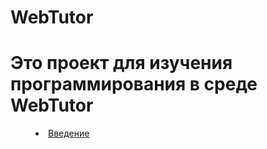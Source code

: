 # WebTutor 
# Это проект для изучения программирования в среде WebTutor 
<dd><li> <a href=" vved.htm" target="new window"> Введение</dd>
